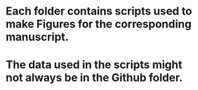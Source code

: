 # Each folder contains scripts used to make Figures for the corresponding manuscript. 

# The data used in the scripts might not always be in the Github folder.


